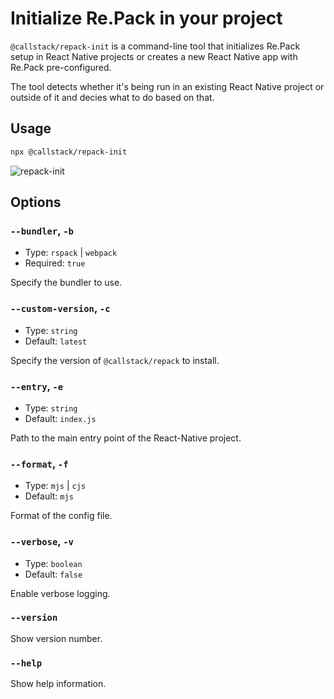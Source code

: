# Initialize Re.Pack in your project

`@callstack/repack-init` is a command-line tool that initializes Re.Pack setup in React Native projects or creates a new React Native app with Re.Pack pre-configured.

The tool detects whether it's being run in an existing React Native project or outside of it and decies what to do based on that.

## Usage

```bash
npx @callstack/repack-init
```

![repack-init](/img/init.png)

## Options

### `--bundler`, `-b`

- Type: `rspack` | `webpack`
- Required: `true`

Specify the bundler to use.

### `--custom-version`, `-c`

- Type: `string`
- Default: `latest`

Specify the version of `@callstack/repack` to install.

### `--entry`, `-e`

- Type: `string`
- Default: `index.js`

Path to the main entry point of the React-Native project.

### `--format`, `-f`

- Type: `mjs` | `cjs`
- Default: `mjs`

Format of the config file.

### `--verbose`, `-v`

- Type: `boolean`
- Default: `false`

Enable verbose logging.

### `--version`

Show version number.

### `--help`

Show help information.
